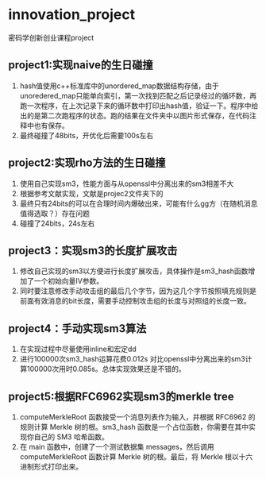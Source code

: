 # innovation_project
密码学创新创业课程project
## project1:实现naive的生日碰撞
1. hash值使用c++标准库中的unordered_map数据结构存储，由于unoredered_map只能单向索引，第一次找到匹配之后记录经过的循环数，再跑一次程序，在上次记录下来的循环数中打印出hash值，验证一下。程序中给出的是第二次跑程序的状态。跑的结果在文件夹中以图片形式保存，在代码注释中也有保存。
2. 最终碰撞了48bits，开优化后需要100s左右

## project2:实现rho方法的生日碰撞
1. 使用自己实现sm3，性能方面与从openssl中分离出来的sm3相差不大
2. 根据参考文献实现，文献是projec2文件夹下的
3. 最终只有24bits的可以在合理时间内爆破出来，可能有什么gg方（在随机消息值得选取？）存在问题
4. 碰撞了24bits，24s左右


## project3：实现sm3的长度扩展攻击
1. 修改自己实现的sm3以方便进行长度扩展攻击，具体操作是sm3_hash函数增加了一个初始向量IV参数。
2. 同时要注意修改手动攻击组的最后几个字节，因为这几个字节按照填充规则是前面有效消息的bit长度，需要手动控制攻击组的长度与对照组的长度一致。

## project4：手动实现sm3算法
1. 在实现过程中尽量使用inline和宏定dd
2. 进行100000次sm3_hash运算花费0.012s 对比openssl中分离出来的sm3计算100000次用时0.085s。总体实现效果还是不错的。

## project5:根据RFC6962实现sm3的merkle tree
1. computeMerkleRoot 函数接受一个消息列表作为输入，并根据 RFC6962 的规则计算 Merkle 树的根。sm3_hash 函数是一个占位函数，你需要在其中实现你自己的 SM3 哈希函数。
2. 在 main 函数中，创建了一个测试数据集 messages，然后调用 computeMerkleRoot 函数计算 Merkle 树的根。最后，将 Merkle 根以十六进制形式打印出来。




